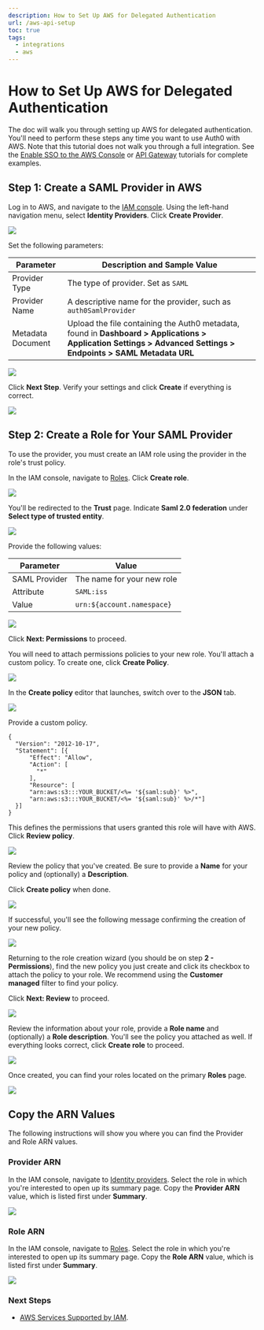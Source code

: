 ```yaml
---
description: How to Set Up AWS for Delegated Authentication
url: /aws-api-setup
toc: true
tags:
  - integrations
  - aws
---
```

# How to Set Up AWS for Delegated Authentication

The doc will walk you through setting up AWS for delegated authentication. You'll need to perform these steps any time you want to use Auth0 with AWS. Note that this tutorial does not walk you through a full integration. See the [Enable SSO to the AWS Console](/aws/integrations/sso) or [API Gateway](/integrations/aws-api-gateway) tutorials for complete examples.

## Step 1: Create a SAML Provider in AWS

Log in to AWS, and navigate to the [IAM console](https://console.aws.amazon.com/iam). Using the left-hand navigation menu, select **Identity Providers**. Click **Create Provider**. 

![](/media/articles/integrations/aws/create-provider.png)

Set the following parameters:

| Parameter | Description and Sample Value |
| - | - |
| Provider Type | The type of provider. Set as `SAML` |
| Provider Name | A descriptive name for the provider, such as `auth0SamlProvider` |
| Metadata Document | Upload the file containing the Auth0 metadata, found in **Dashboard > Applications > Application Settings > Advanced Settings > Endpoints > SAML Metadata URL** |

![](/media/articles/integrations/aws/aws-configure-provider.png)

Click **Next Step**. Verify your settings and click **Create** if everything is correct.

![](/media/articles/integrations/aws/create-provider-confirm.png)

## Step 2: Create a Role for Your SAML Provider

To use the provider, you must create an IAM role using the provider in the role's trust policy. 

In the IAM console, navigate to [Roles](https://console.aws.amazon.com/iam/home#/roles). Click **Create role**.

![](/media/articles/tutorials/aws/roles1.png)

You'll be redirected to the **Trust** page. Indicate **Saml 2.0 federation** under **Select type of trusted entity**. 

![](/media/articles/tutorials/aws/roles3.png)

Provide the following values:

| Parameter | Value |
| - | - |
| SAML Provider | The name for your new role |
| Attribute | `SAML:iss` |
| Value | `urn:${account.namespace}` |

![](/media/articles/tutorials/aws/roles4.png)

Click **Next: Permissions** to proceed.

You will need to attach permissions policies to your new role. You'll attach a custom policy. To create one, click **Create Policy**.

![](/media/articles/tutorials/aws/roles5.png)

In the **Create policy** editor that launches, switch over to the **JSON** tab. 

![](/media/articles/tutorials/aws/roles6.png)

Provide a custom policy. 

```text
{
  "Version": "2012-10-17",
  "Statement": [{
      "Effect": "Allow",
      "Action": [
        "*"
      ],
      "Resource": [
      "arn:aws:s3:::YOUR_BUCKET/<%= '${saml:sub}' %>",
      "arn:aws:s3:::YOUR_BUCKET/<%= '${saml:sub}' %>/*"]
  }]
}
```

This defines the permissions that users granted this role will have with AWS. Click **Review policy**.

![](/media/articles/tutorials/aws/roles7.png)

Review the policy that you've created. Be sure to provide a **Name** for your policy and (optionally) a **Description**.

Click **Create policy** when done.

![](/media/articles/tutorials/aws/roles8.png)

If successful, you'll see the following message confirming the creation of your new policy.

![](/media/articles/tutorials/aws/roles9.png)

Returning to the role creation wizard (you should be on step **2 - Permissions**), find the new policy you just create and click its checkbox to attach the policy to your role. We recommend using the **Customer managed** filter to find your policy.

Click **Next: Review** to proceed.

![](/media/articles/tutorials/aws/roles11.png)

Review the information about your role, provide a **Role name** and (optionally) a **Role description**. You'll see the policy you attached as well. If everything looks correct, click **Create role** to proceed.

![](/media/articles/tutorials/aws/roles12.png)

Once created, you can find your roles located on the primary **Roles** page.

![](/media/articles/tutorials/aws/roles13.png)

## Copy the ARN Values

The following instructions will show you where you can find the Provider and Role ARN values.

### Provider ARN

In the IAM console, navigate to [Identity providers](https://console.aws.amazon.com/iam/home#/providers). Select the role in which you're interested to open up its summary page. Copy the **Provider ARN** value, which is listed first under **Summary**.

![](/media/articles/tutorials/aws/provider-summary.png)

### Role ARN

In the IAM console, navigate to [Roles](https://console.aws.amazon.com/iam/home#/roles). Select the role in which you're interested to open up its summary page. Copy the **Role ARN** value, which is listed first under **Summary**.

![](/media/articles/tutorials/aws/role-summary2.png)

### Next Steps

* [AWS Services Supported by IAM](http://docs.aws.amazon.com/IAM/latest/UserGuide/Using_SpecificProducts.html).